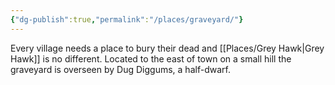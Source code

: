 ```yaml
---
{"dg-publish":true,"permalink":"/places/graveyard/"}
---
```


Every village needs a place to bury their dead and [[Places/Grey Hawk\|Grey Hawk]] is no different.  Located to the east of town on a small hill the graveyard is overseen by Dug Diggums, a half-dwarf.  